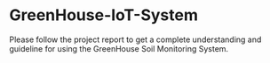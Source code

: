 # GreenHouse-IoT-System

Please follow the project report to get a complete understanding and guideline for using the GreenHouse Soil Monitoring System.

